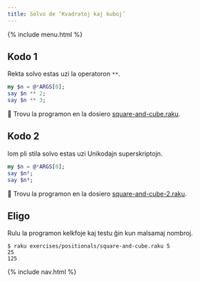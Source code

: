 ```yaml
---
title: Solvo de ‘Kvadratoj kaj kuboj’
---
```


{% include menu.html %}

## Kodo 1

Rekta solvo estas uzi la operatoron `**`.

```raku
my $n = @*ARGS[0];
say $n ** 2;
say $n ** 3;
```

🦋 Trovu la programon en la dosiero [square-and-cube.raku](https://github.com/ash/raku-course/blob/master/exercises/positionals/square-and-cube.raku).

## Kodo 2

Iom pli stila solvo estas uzi Unikodajn superskriptojn.

```raku
my $n = @*ARGS[0];
say $n²;
say $n³;
```

🦋 Trovu la programon en la dosiero [square-and-cube-2.raku](https://github.com/ash/raku-course/blob/master/exercises/positionals/square-and-cube-2.raku).

## Eligo

Rulu la programon kelkfoje kaj testu ĝin kun malsamaj nombroj.

```console
$ raku exercises/positionals/square-and-cube.raku 5
25
125
```

{% include nav.html %}